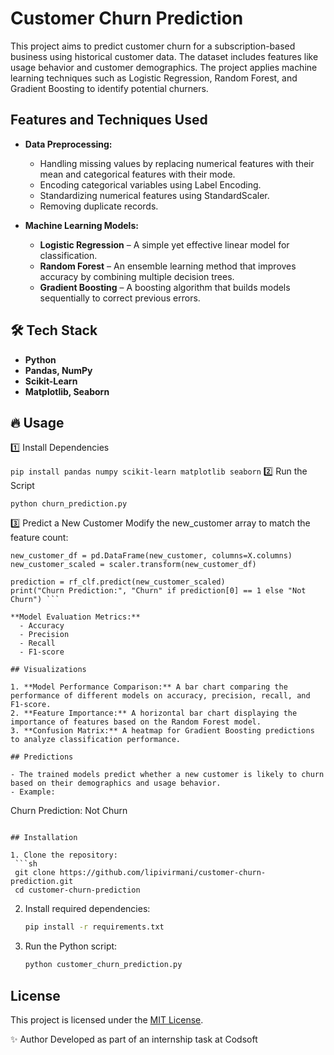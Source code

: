 # Customer Churn Prediction

This project aims to predict customer churn for a subscription-based business using historical customer data. The dataset includes features like usage behavior and customer demographics. The project applies machine learning techniques such as Logistic Regression, Random Forest, and Gradient Boosting to identify potential churners.

## Features and Techniques Used

- **Data Preprocessing:**
  - Handling missing values by replacing numerical features with their mean and categorical features with their mode.
  - Encoding categorical variables using Label Encoding.
  - Standardizing numerical features using StandardScaler.
  - Removing duplicate records.

- **Machine Learning Models:**
  - **Logistic Regression** – A simple yet effective linear model for classification.
  - **Random Forest** – An ensemble learning method that improves accuracy by combining multiple decision trees.
  - **Gradient Boosting** – A boosting algorithm that builds models sequentially to correct previous errors.

## 🛠️ Tech Stack  
- **Python**  
- **Pandas, NumPy**  
- **Scikit-Learn**  
- **Matplotlib, Seaborn**

## 🔥 Usage
1️⃣ Install Dependencies

```pip install pandas numpy scikit-learn matplotlib seaborn```
2️⃣ Run the Script

```python churn_prediction.py```

3️⃣ Predict a New Customer
Modify the new_customer array to match the feature count:

```new_customer = np.array([[0, 1, 60000, 1, 1, 2, 1, 1, 1, 0]])
new_customer_df = pd.DataFrame(new_customer, columns=X.columns)
new_customer_scaled = scaler.transform(new_customer_df)

prediction = rf_clf.predict(new_customer_scaled)
print("Churn Prediction:", "Churn" if prediction[0] == 1 else "Not Churn") ```

**Model Evaluation Metrics:**
  - Accuracy
  - Precision
  - Recall
  - F1-score

## Visualizations

1. **Model Performance Comparison:** A bar chart comparing the performance of different models on accuracy, precision, recall, and F1-score.
2. **Feature Importance:** A horizontal bar chart displaying the importance of features based on the Random Forest model.
3. **Confusion Matrix:** A heatmap for Gradient Boosting predictions to analyze classification performance.

## Predictions

- The trained models predict whether a new customer is likely to churn based on their demographics and usage behavior.
- Example:
  ```
  Churn Prediction: Not Churn
  ```

## Installation 

1. Clone the repository:
   ```sh
   git clone https://github.com/lipivirmani/customer-churn-prediction.git
   cd customer-churn-prediction
   ```
2. Install required dependencies:
   ```sh
   pip install -r requirements.txt
   ```
3. Run the Python script:
   ```sh
   python customer_churn_prediction.py
   ```

## License

This project is licensed under the [MIT License](LICENSE).

✨ Author
Developed as part of an internship task at Codsoft
